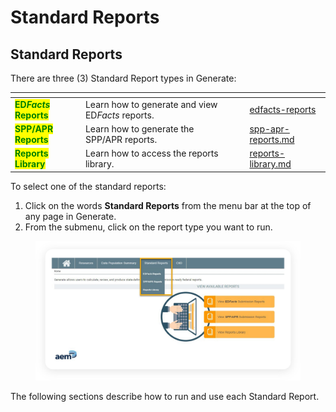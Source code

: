 # Standard Reports

## **Standard Reports**

There are three (3) Standard Report types in Generate:

<table data-view="cards"><thead><tr><th></th><th></th><th></th><th data-hidden data-card-target data-type="content-ref"></th></tr></thead><tbody><tr><td><mark style="color:green;"><strong>ED</strong></mark><em><mark style="color:green;"><strong>Facts</strong></mark></em><mark style="color:green;"><strong> </strong><strong>Reports</strong></mark></td><td>Learn how to generate and view ED<em>Facts</em> reports.</td><td></td><td><a href="edfacts-reports/">edfacts-reports</a></td></tr><tr><td><mark style="color:green;"><strong>SPP/APR Reports</strong></mark></td><td>Learn how to generate the SPP/APR reports.</td><td></td><td><a href="spp-apr-reports.md">spp-apr-reports.md</a></td></tr><tr><td><mark style="color:green;"><strong>Reports Library</strong></mark></td><td>Learn how to access the reports library.</td><td></td><td><a href="reports-library.md">reports-library.md</a></td></tr></tbody></table>

To select one of the standard reports:

1. Click on the words **Standard Reports** from the menu bar at the top of any page in Generate.
2. From the submenu, click on the report type you want to run.

<figure><img src="../../../.gitbook/assets/UserGuide_Standard Reports_image1.png" alt=""><figcaption></figcaption></figure>

The following sections describe how to run and use each Standard Report.
